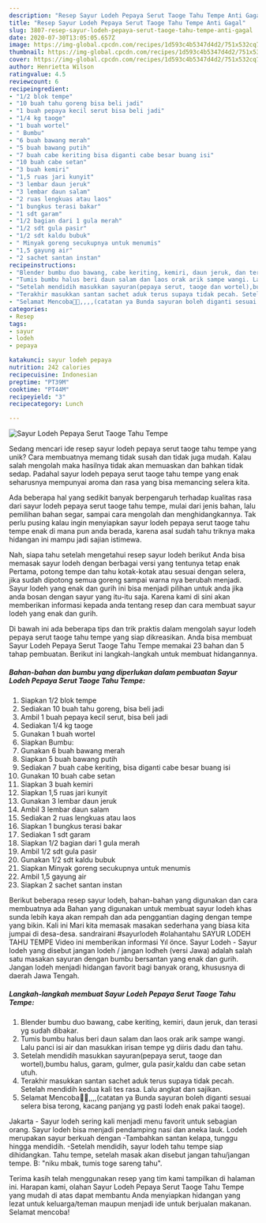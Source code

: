 ```yaml
---
description: "Resep Sayur Lodeh Pepaya Serut Taoge Tahu Tempe Anti Gagal"
title: "Resep Sayur Lodeh Pepaya Serut Taoge Tahu Tempe Anti Gagal"
slug: 3807-resep-sayur-lodeh-pepaya-serut-taoge-tahu-tempe-anti-gagal
date: 2020-07-30T13:05:05.657Z
image: https://img-global.cpcdn.com/recipes/1d593c4b5347d4d2/751x532cq70/sayur-lodeh-pepaya-serut-taoge-tahu-tempe-foto-resep-utama.jpg
thumbnail: https://img-global.cpcdn.com/recipes/1d593c4b5347d4d2/751x532cq70/sayur-lodeh-pepaya-serut-taoge-tahu-tempe-foto-resep-utama.jpg
cover: https://img-global.cpcdn.com/recipes/1d593c4b5347d4d2/751x532cq70/sayur-lodeh-pepaya-serut-taoge-tahu-tempe-foto-resep-utama.jpg
author: Henrietta Wilson
ratingvalue: 4.5
reviewcount: 6
recipeingredient:
- "1/2 blok tempe"
- "10 buah tahu goreng bisa beli jadi"
- "1 buah pepaya kecil serut bisa beli jadi"
- "1/4 kg taoge"
- "1 buah wortel"
- " Bumbu"
- "6 buah bawang merah"
- "5 buah bawang putih"
- "7 buah cabe keriting bisa diganti cabe besar buang isi"
- "10 buah cabe setan"
- "3 buah kemiri"
- "1,5 ruas jari kunyit"
- "3 lembar daun jeruk"
- "3 lembar daun salam"
- "2 ruas lengkuas atau laos"
- "1 bungkus terasi bakar"
- "1 sdt garam"
- "1/2 bagian dari 1 gula merah"
- "1/2 sdt gula pasir"
- "1/2 sdt kaldu bubuk"
- " Minyak goreng secukupnya untuk menumis"
- "1,5 gayung air"
- "2 sachet santan instan"
recipeinstructions:
- "Blender bumbu duo bawang, cabe keriting, kemiri, daun jeruk, dan terasi yg sudah dibakar."
- "Tumis bumbu halus beri daun salam dan laos orak arik sampe wangi. Lalu panci isi air dan masukkan irisan tempe yg diiris dadu dan tahu."
- "Setelah mendidih masukkan sayuran(pepaya serut, taoge dan wortel),bumbu halus, garam, gulmer, gula pasir,kaldu dan cabe setan utuh."
- "Terakhir masukkan santan sachet aduk terus supaya tidak pecah. Setelah mendidih kedua kali tes rasa. Lalu angkat dan sajikan."
- "Selamat Mencoba🙏🙏,,,,(catatan ya Bunda sayuran boleh diganti sesuai selera bisa terong, kacang panjang yg pasti lodeh enak pakai taoge)."
categories:
- Resep
tags:
- sayur
- lodeh
- pepaya

katakunci: sayur lodeh pepaya 
nutrition: 242 calories
recipecuisine: Indonesian
preptime: "PT39M"
cooktime: "PT44M"
recipeyield: "3"
recipecategory: Lunch

---
```



![Sayur Lodeh Pepaya Serut Taoge Tahu Tempe](https://img-global.cpcdn.com/recipes/1d593c4b5347d4d2/751x532cq70/sayur-lodeh-pepaya-serut-taoge-tahu-tempe-foto-resep-utama.jpg)

Sedang mencari ide resep sayur lodeh pepaya serut taoge tahu tempe yang unik? Cara membuatnya memang tidak susah dan tidak juga mudah. Kalau salah mengolah maka hasilnya tidak akan memuaskan dan bahkan tidak sedap. Padahal sayur lodeh pepaya serut taoge tahu tempe yang enak seharusnya mempunyai aroma dan rasa yang bisa memancing selera kita.

Ada beberapa hal yang sedikit banyak berpengaruh terhadap kualitas rasa dari sayur lodeh pepaya serut taoge tahu tempe, mulai dari jenis bahan, lalu pemilihan bahan segar, sampai cara mengolah dan menghidangkannya. Tak perlu pusing kalau ingin menyiapkan sayur lodeh pepaya serut taoge tahu tempe enak di mana pun anda berada, karena asal sudah tahu triknya maka hidangan ini mampu jadi sajian istimewa.

Nah, siapa tahu setelah mengetahui resep sayur lodeh berikut Anda bisa memasak sayur lodeh dengan berbagai versi yang tentunya tetap enak Pertama, potong tempe dan tahu kotak-kotak atau sesuai dengan selera, jika sudah dipotong semua goreng sampai warna nya berubah menjadi. Sayur lodeh yang enak dan gurih ini bisa menjadi pilihan untuk anda jika anda bosan dengan sayur yang itu-itu saja. Karena kami di sini akan memberikan informasi kepada anda tentang resep dan cara membuat sayur lodeh yang enak dan gurih.


Di bawah ini ada beberapa tips dan trik praktis dalam mengolah sayur lodeh pepaya serut taoge tahu tempe yang siap dikreasikan. Anda bisa membuat Sayur Lodeh Pepaya Serut Taoge Tahu Tempe memakai 23 bahan dan 5 tahap pembuatan. Berikut ini langkah-langkah untuk membuat hidangannya.

<!--inarticleads1-->

##### Bahan-bahan dan bumbu yang diperlukan dalam pembuatan Sayur Lodeh Pepaya Serut Taoge Tahu Tempe:

1. Siapkan 1/2 blok tempe
1. Sediakan 10 buah tahu goreng, bisa beli jadi
1. Ambil 1 buah pepaya kecil serut, bisa beli jadi
1. Sediakan 1/4 kg taoge
1. Gunakan 1 buah wortel
1. Siapkan  Bumbu:
1. Gunakan 6 buah bawang merah
1. Siapkan 5 buah bawang putih
1. Sediakan 7 buah cabe keriting, bisa diganti cabe besar buang isi
1. Gunakan 10 buah cabe setan
1. Siapkan 3 buah kemiri
1. Siapkan 1,5 ruas jari kunyit
1. Gunakan 3 lembar daun jeruk
1. Ambil 3 lembar daun salam
1. Sediakan 2 ruas lengkuas atau laos
1. Siapkan 1 bungkus terasi bakar
1. Sediakan 1 sdt garam
1. Siapkan 1/2 bagian dari 1 gula merah
1. Ambil 1/2 sdt gula pasir
1. Gunakan 1/2 sdt kaldu bubuk
1. Siapkan  Minyak goreng secukupnya untuk menumis
1. Ambil 1,5 gayung air
1. Siapkan 2 sachet santan instan


Berikut beberapa resep sayur lodeh, bahan-bahan yang digunakan dan cara membuatnya ada Bahan yang digunakan untuk membuat sayur lodeh khas sunda lebih kaya akan rempah dan ada penggantian daging dengan tempe yang bikin. Kali ini Mari kita memasak masakan sederhana yang biasa kita jumpai di desa-desa. sandrairani #sayurlodeh #olahantahu SAYUR LODEH TAHU TEMPE Video ini memberikan informasi Yıl önce. Sayur Lodeh - Sayur lodeh yang disebut jangan lodeh / jangan lodheh (versi Jawa) adalah salah satu masakan sayuran dengan bumbu bersantan yang enak dan gurih. Jangan lodeh menjadi hidangan favorit bagi banyak orang, khususnya di daerah Jawa Tengah. 

<!--inarticleads2-->

##### Langkah-langkah membuat Sayur Lodeh Pepaya Serut Taoge Tahu Tempe:

1. Blender bumbu duo bawang, cabe keriting, kemiri, daun jeruk, dan terasi yg sudah dibakar.
1. Tumis bumbu halus beri daun salam dan laos orak arik sampe wangi. Lalu panci isi air dan masukkan irisan tempe yg diiris dadu dan tahu.
1. Setelah mendidih masukkan sayuran(pepaya serut, taoge dan wortel),bumbu halus, garam, gulmer, gula pasir,kaldu dan cabe setan utuh.
1. Terakhir masukkan santan sachet aduk terus supaya tidak pecah. Setelah mendidih kedua kali tes rasa. Lalu angkat dan sajikan.
1. Selamat Mencoba🙏🙏,,,,(catatan ya Bunda sayuran boleh diganti sesuai selera bisa terong, kacang panjang yg pasti lodeh enak pakai taoge).


Jakarta - Sayur lodeh sering kali menjadi menu favorit untuk sebagian orang. Sayur lodeh bisa menjadi pendamping nasi dan aneka lauk. Lodeh merupakan sayur berkuah dengan -Tambahkan santan kelapa, tunggu hingga mendidih. -Setelah mendidih, sayur lodeh tahu tempe siap dihidangkan. Tahu tempe, setelah masak akan disebut jangan tahu/jangan tempe. B: &#34;niku mbak, tumis toge sareng tahu&#34;. 

Terima kasih telah menggunakan resep yang tim kami tampilkan di halaman ini. Harapan kami, olahan Sayur Lodeh Pepaya Serut Taoge Tahu Tempe yang mudah di atas dapat membantu Anda menyiapkan hidangan yang lezat untuk keluarga/teman maupun menjadi ide untuk berjualan makanan. Selamat mencoba!
